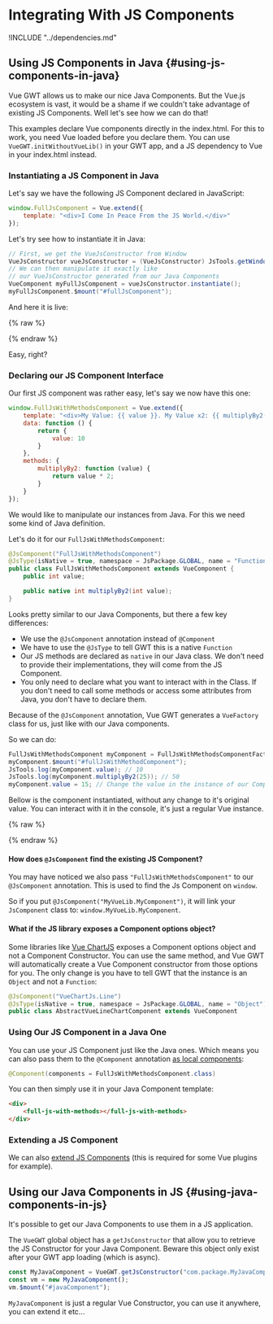 # Integrating With JS Components

!INCLUDE "../dependencies.md"

## Using JS Components in Java {#using-js-components-in-java}

Vue GWT allows us to make our nice Java Components.
But the Vue.js ecosystem is vast, it would be a shame if we couldn't take advantage of existing JS Components.
Well let's see how we can do that!

<p class="info-panel">
    This examples declare Vue components directly in the index.html.
    For this to work, you need Vue loaded before you declare them.
    You can use <code>VueGWT.initWithoutVueLib()</code> in your GWT app, and a JS dependency to Vue in your index.html instead. 
</p>

### Instantiating a JS Component in Java

Let's say we have the following JS Component declared in JavaScript:

```js
window.FullJsComponent = Vue.extend({
    template: "<div>I Come In Peace From the JS World.</div>"
});
```

Let's try see how to instantiate it in Java:

```java
// First, we get the VueJsConstructor from Window
VueJsConstructor vueJsConstructor = (VueJsConstructor) JsTools.getWindow().get("FullJsComponent");
// We can then manipulate it exactly like
// our VueJsConstructor generated from our Java Components
VueComponent myFullJsComponent = vueJsConstructor.instantiate();
myFullJsComponent.$mount("#fullJsComponent");
```

And here it is live:

{% raw %}
<div class="example-container" data-name="fullJsComponent">
    <span id="fullJsComponent"></span>
</div>
{% endraw %}

Easy, right?

### Declaring our JS Component Interface

Our first JS component was rather easy, let's say we now have this one:

```js
window.FullJsWithMethodsComponent = Vue.extend({
    template: "<div>My Value: {{ value }}. My Value x2: {{ multiplyBy2(value) }}</div>",
    data: function () {
        return {
            value: 10
        }
    },
    methods: {
        multiplyBy2: function (value) {
            return value * 2;
        }
    }
});
```

We would like to manipulate our instances from Java.
For this we need some kind of Java definition.

Let's do it for our `FullJsWithMethodsComponent`:

```java
@JsComponent("FullJsWithMethodsComponent")
@JsType(isNative = true, namespace = JsPackage.GLOBAL, name = "Function")
public class FullJsWithMethodsComponent extends VueComponent {
    public int value;

    public native int multiplyBy2(int value);
}
```

Looks pretty similar to our Java Components, but there a few key differences:

* We use the `@JsComponent` annotation instead of `@Component`
* We have to use the `@JsType` to tell GWT this is a native `Function`
* Our JS methods are declared as `native` in our Java class.
We don't need to provide their implementations, they will come from the JS Component.
* You only need to declare what you want to interact with in the Class.
If you don't need to call some methods or access some attributes from Java, you don't have to declare them.

Because of the `@JsComponent` annotation, Vue GWT generates a `VueFactory` class for us, just like with our Java components.

So we can do:

```java
FullJsWithMethodsComponent myComponent = FullJsWithMethodsComponentFactory.get().create();
myComponent.$mount("#fullJsWithMethodComponent");
JsTools.log(myComponent.value); // 10
JsTools.log(myComponent.multiplyBy2(25)); // 50
myComponent.value = 15; // Change the value in the instance of our Component
```

Bellow is the component instantiated, without any change to it's original value.
You can interact with it in the console, it's just a regular Vue instance.

{% raw %}
<div class="example-container" data-name="fullJsWithMethodsComponent">
    <span id="fullJsWithMethodsComponent"></span>
</div>
{% endraw %}

#### How does `@JsComponent` find the existing JS Component?

You may have noticed we also pass `"FullJsWithMethodsComponent"` to our `@JsComponent` annotation.
This is used to find the Js Component on `window`.

So if you put `@JsComponent("MyVueLib.MyComponent")`, it will link your `JsComponent` class to: `window.MyVueLib.MyComponent`.

#### What if the JS library exposes a Component options object?

Some libraries like [Vue ChartJS](http://vue-chartjs.org/) exposes a Component options object and not a Component Constructor.
You can use the same method, and Vue GWT will automatically create a Vue Component constructor from those options for you.
The only change is you have to tell GWT that the instance is an `Object` and not a `Function`:

```java
@JsComponent("VueChartJs.Line")
@JsType(isNative = true, namespace = JsPackage.GLOBAL, name = "Object")
public class AbstractVueLineChartComponent extends VueComponent
```

### Using Our JS Component in a Java One

You can use your JS Component just like the Java ones.
Which means you can also pass them to the `@Component` annotation [as local components](../essential/components.md#using-components):

```java
@Component(components = FullJsWithMethodsComponent.class)
```

You can then simply use it in your Java Component template:

```html
<div>
    <full-js-with-methods></full-js-with-methods>
</div>
```

### Extending a JS Component

We can also [extend JS Components](../composition/extending-components.md#extending-js-component) (this is required for some Vue plugins for example).

## Using our Java Components in JS {#using-java-components-in-js}

It's possible to get our Java Components to use them in a JS application.

The `VueGWT` global object has a `getJsConstructor` that allow you to retrieve the JS Constructor for your Java Component.
Beware this object only exist after your GWT app loading (which is async).
 
```js
const MyJavaComponent = VueGWT.getJsConstructor("com.package.MyJavaComponent");
const vm = new MyJavaComponent();
vm.$mount("#javaComponent");
```

`MyJavaComponent` is just a regular Vue Constructor, you can use it anywhere, you can extend it etc...